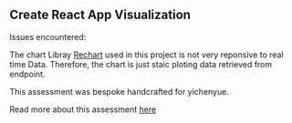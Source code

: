 ## Create React App Visualization

Issues encountered:

The chart Libray [Rechart](http://recharts.org/en-US/) used in this project is not very reponsive to real time Data. Therefore, the chart is just staic ploting data retrieved from endpoint.

This assessment was bespoke handcrafted for yichenyue.

Read more about this assessment [here](https://react.eogresources.com)
